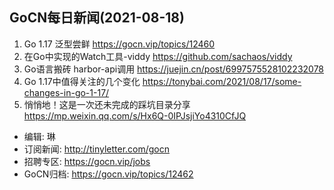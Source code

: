 ## GoCN每日新闻(2021-08-18)

1. Go 1.17 泛型尝鲜 https://gocn.vip/topics/12460
2. 在Go中实现的Watch工具-viddy https://github.com/sachaos/viddy
3. Go语言搬砖 harbor-api调用 https://juejin.cn/post/6997575528102232078
4. Go 1.17中值得关注的几个变化 https://tonybai.com/2021/08/17/some-changes-in-go-1-17/
5. 悄悄地！这是一次还未完成的踩坑目录分享 https://mp.weixin.qq.com/s/Hx6Q-0IPJsjiYo4310CfJQ

- 编辑: 琳
- 订阅新闻: http://tinyletter.com/gocn
- 招聘专区: https://gocn.vip/jobs
- GoCN归档: https://gocn.vip/topics/12462
